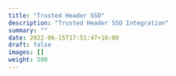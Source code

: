 ```yaml
---
title: "Trusted Header SSO"
description: "Trusted Header SSO Integration"
summary: ""
date: 2022-06-15T17:51:47+10:00
draft: false
images: []
weight: 500
---
```


